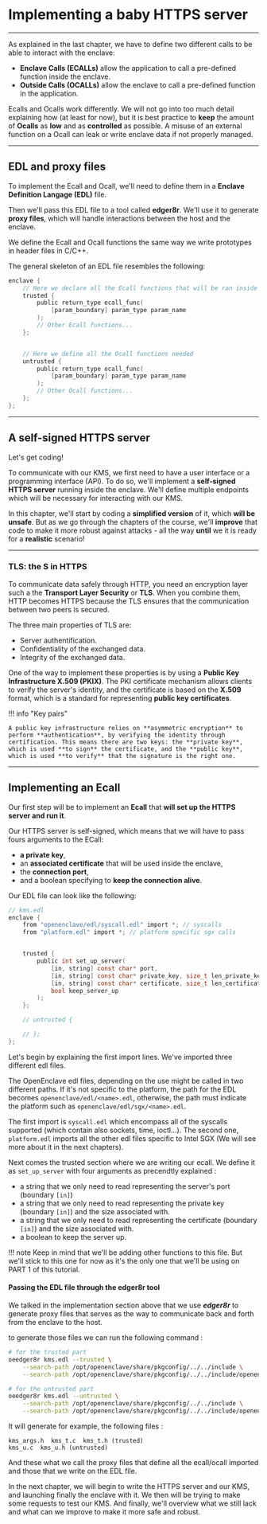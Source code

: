 # Implementing a baby HTTPS server
___________________________________________________

As explained in the last chapter, we have to define two different calls to be able to interact with the enclave:

- **Enclave Calls (ECALLs)** allow the application to call a pre-defined function inside the enclave.  
- **Outside Calls (OCALLs)** allow the enclave to call a pre-defined function in the application. 

Ecalls and Ocalls work differently. We will not go into too much detail explaining how (at least for now), but it is best practice to **keep** the amount of **Ocalls** as **low** and as **controlled** as possible. A misuse of an external function on a Ocall can leak or write enclave data if not properly managed.

___________________________________________________
## EDL and proxy files

To implement the Ecall and Ocall, we'll need to define them in a **Enclave Definition Langage (EDL)** file. 

Then we'll pass this EDL file to a tool called **edger8r**. We'll use it to generate **proxy files**, which will handle interactions between the host and the enclave. 

We define the Ecall and Ocall functions the same way we write prototypes in header files in C/C++. 

The general skeleton of an EDL file resembles the following: 

```C
enclave {
    // Here we declare all the Ecall functions that will be ran inside the enclave 
    trusted {
        public return_type ecall_func(
            [param_boundary] param_type param_name
        );
        // Other Ecall functions...
    };


    // Here we define all the Ocall functions needed 
    untrusted {
        public return_type ocall_func(
            [param_boundary] param_type param_name
        );
        // Other Ocall functions... 
    };
};
```

________________________________
## A self-signed HTTPS server

Let's get coding! 

To communicate with our KMS, we first need to have a user interface or a programming interface (API). To do so, we'll implement a **self-signed HTTPS server** running inside the enclave. We'll define multiple endpoints which will be necessary for interacting with our KMS.

In this chapter, we'll start by coding a **simplified version** of it, which **will be unsafe**. But as we go through the chapters of the course, we'll **improve** that code to make it more robust against attacks - all the way **until** we it is ready for a **realistic** scenario! 

___________________________________________
### TLS: the S in HTTPS

To communicate data safely through HTTP, you need an encryption layer such a the **Transport Layer Security** or **TLS**. When you combine them, HTTP becomes HTTPS because the TLS ensures that the communication between two peers is secured.

The three main properties of TLS are:

- Server authentification. 
- Confidentiality of the exchanged data. 
- Integrity of the exchanged data. 

One of the way to implement these properties is by using a **Public Key Infrastructure X.509 (PKIX)**. The PKI certificate mechanism allows clients to verify the server's identity, and the certificate is based on the **X.509** format, which is a standard for representing **public key certificates**. 

!!! info "Key pairs"

	A public key infrastructure relies on **asymmetric encryption** to perform **authentication**, by verifying the identity through certification. This means there are two keys: the **private key**, which is used **to sign** the certificate, and the **public key**, which is used **to verify** that the signature is the right one. 

___________________________________
## Implementing an Ecall

Our first step will be to implement an **Ecall** that **will set up the HTTPS server and run it**. 

Our HTTPS server is self-signed, which means that we will have to pass fours arguments to the ECall: 

+ **a private key**,
+ an **associated certificate** that will be used inside the enclave,
+ the **connection port**,
+ and a boolean specifying to **keep the connection alive**. 

Our EDL file can look like the following:

```c
// kms.edl
enclave {
    from "openenclave/edl/syscall.edl" import *; // syscalls
    from "platform.edl" import *; // platform specific sgx calls


    trusted {
        public int set_up_server(
            [in, string] const char* port, 
            [in, string] const char* private_key, size_t len_private_key,
            [in, string] const char* certificate, size_t len_certificate, 
            bool keep_server_up
        );
    };

    // untrusted {

    // };
};
```

Let's begin by explaining the first import lines. We've imported three different edl files. 

The OpenEnclave edl files, depending on the use might be called in two different paths. If it's not specific to the platform, the path for the EDL becomes `openenclave/edl/<name>.edl`, otherwise, the path must indicate the platform such as `openenclave/edl/sgx/<name>.edl`. 

The first import is `syscall.edl` which encompass all of the syscalls supported (which contain also sockets, time, ioctl...). 
The second one, `platform.edl` imports all the other edl files specific to Intel SGX (We will see more about it in the next chapters). 

Next comes the trusted section where we are writing our ecall. We define it as `set_up_server` with four arguments as precendtly explained :

- a string that we only need to read representing the server's port (boundary `[in]`) 
- a string that we only need to read representing the private key (boundary `[in]`) and the size associated with.
- a string that we only need to read representing the certificate (boundary `[in]`) and the size associated with. 
- a boolean to keep the server up. 

!!! note
    Keep in mind that we'll be adding other functions to this file. 
    But we'll stick to this one for now as it's the only one that we'll be using on PART 1 of this tutorial. 

#### Passing the EDL file through the edger8r tool

We talked in the implementation section above that we use ***edger8r*** to generate proxy files that serves as the way to communicate back and forth from the enclave to the host.  

to generate those files we can run the following command : 

```bash
# for the trusted part
oeedger8r kms.edl --trusted \
    --search-path /opt/openenclave/share/pkgconfig/../../include \
    --search-path /opt/openenclave/share/pkgconfig/../../include/openenclave/edl/sgx 

# for the untrusted part 
oeedger8r kms.edl --untrusted \
    --search-path /opt/openenclave/share/pkgconfig/../../include \
    --search-path /opt/openenclave/share/pkgconfig/../../include/openenclave/edl/sgx 

```

It will generate for example, the following files : 

```
kms_args.h  kms_t.c  kms_t.h (trusted) 
kms_u.c  kms_u.h (untrusted)
```

And these what we call the proxy files that define all the ecall/ocall imported and those that we write on the EDL file. 



In the next chapter, we will begin to write the HTTPS server and our KMS, and launching finally the enclave with it. We then will be trying to make some requests to test our KMS. And finally, we'll overview what we still lack and what can we improve to make it more safe and robust. 
